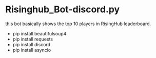 # Risinghub_Bot-discord.py
this bot basically shows the top 10 players in RisingHub leaderboard.

- pip install beautifulsoup4
- pip install requests
- pip install discord
- pip install asyncio
